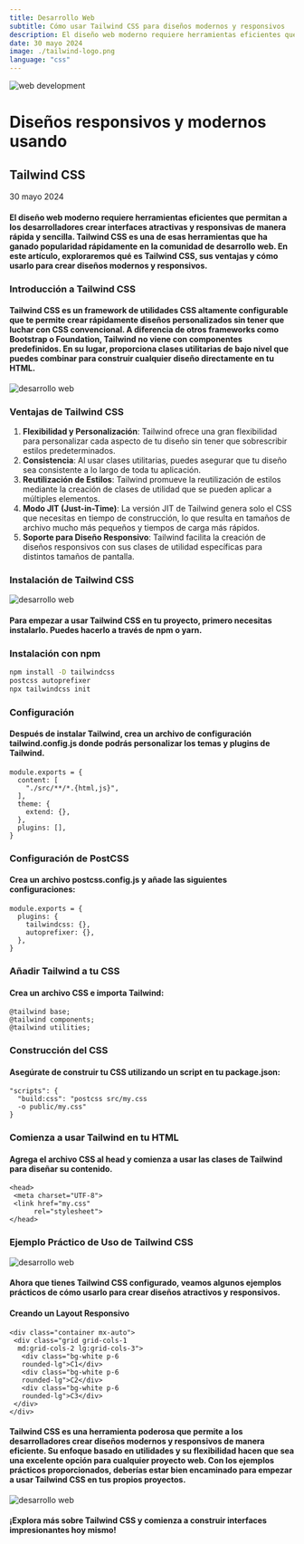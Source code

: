 ```yaml
---
title: Desarrollo Web
subtitle: Cómo usar Tailwind CSS para diseños modernos y responsivos
description: El diseño web moderno requiere herramientas eficientes que permitan a los desarrolladores crear interfaces atractivas y responsivas de manera rápida y sencilla. Tailwind CSS es una de esas herramientas que ha ganado popularidad rápidamente en la comunidad de desarrollo web. En este artículo, exploraremos qué es Tailwind CSS, sus ventajas y cómo usarlo para crear diseños modernos y responsivos.
date: 30 mayo 2024
image: ./tailwind-logo.png
language: "css"
---
```


![web development](./tailwind.png)

# Diseños responsivos y modernos usando 
## Tailwind CSS

30 mayo 2024 
 
#### El diseño web moderno requiere herramientas eficientes que permitan a los desarrolladores crear interfaces atractivas y responsivas de manera rápida y sencilla. Tailwind CSS es una de esas herramientas que ha ganado popularidad rápidamente en la comunidad de desarrollo web. En este artículo, exploraremos qué es Tailwind CSS, sus ventajas y cómo usarlo para crear diseños modernos y responsivos.

### Introducción a Tailwind CSS

#### Tailwind CSS es un framework de utilidades CSS altamente configurable que te permite crear rápidamente diseños personalizados sin tener que luchar con CSS convencional. A diferencia de otros frameworks como Bootstrap o Foundation, Tailwind no viene con componentes predefinidos. En su lugar, proporciona clases utilitarias de bajo nivel que puedes combinar para construir cualquier diseño directamente en tu HTML.

![desarrollo web](./tailwind2.png)

### Ventajas de Tailwind CSS

1. **Flexibilidad y Personalización**: Tailwind ofrece una gran flexibilidad para personalizar cada aspecto de tu diseño sin tener que sobrescribir estilos predeterminados.
2. **Consistencia**: Al usar clases utilitarias, puedes asegurar que tu diseño sea consistente a lo largo de toda tu aplicación.
3. **Reutilización de Estilos**: Tailwind promueve la reutilización de estilos mediante la creación de clases de utilidad que se pueden aplicar a múltiples elementos.
4. **Modo JIT (Just-in-Time)**: La versión JIT de Tailwind genera solo el CSS que necesitas en tiempo de construcción, lo que resulta en tamaños de archivo mucho más pequeños y tiempos de carga más rápidos.
5. **Soporte para Diseño Responsivo**: Tailwind facilita la creación de diseños responsivos con sus clases de utilidad específicas para distintos tamaños de pantalla.

### Instalación de Tailwind CSS

![desarrollo web](./tailwind3.png)

#### Para empezar a usar Tailwind CSS en tu proyecto, primero necesitas instalarlo. Puedes hacerlo a través de npm o yarn.

### Instalación con npm

```bash
npm install -D tailwindcss 
postcss autoprefixer
npx tailwindcss init
```

### Configuración

#### Después de instalar Tailwind, crea un archivo de configuración tailwind.config.js donde podrás personalizar los temas y plugins de Tailwind.

```
module.exports = {
  content: [
    "./src/**/*.{html,js}", 
  ],
  theme: {
    extend: {},
  },
  plugins: [],
}
```

### Configuración de PostCSS

#### Crea un archivo postcss.config.js y añade las siguientes configuraciones:

```
module.exports = {
  plugins: {
    tailwindcss: {},
    autoprefixer: {},
  },
}
```

### Añadir Tailwind a tu CSS

#### Crea un archivo CSS e importa Tailwind:

```
@tailwind base;
@tailwind components;
@tailwind utilities;
```

### Construcción del CSS

#### Asegúrate de construir tu CSS utilizando un script en tu package.json:
 
```
"scripts": {
  "build:css": "postcss src/my.css 
  -o public/my.css"
}
```

### Comienza a usar Tailwind en tu HTML

#### Agrega el archivo CSS al head y comienza a usar las clases de Tailwind para diseñar su contenido.
 
```
<head>
 <meta charset="UTF-8"> 
 <link href="my.css" 
      rel="stylesheet">
</head>
```

### Ejemplo Práctico de Uso de Tailwind CSS

![desarrollo web](./tailwind4.png)

#### Ahora que tienes Tailwind CSS configurado, veamos algunos ejemplos prácticos de cómo usarlo para crear diseños atractivos y responsivos.

#### Creando un Layout Responsivo
 
```
<div class="container mx-auto">
 <div class="grid grid-cols-1 
  md:grid-cols-2 lg:grid-cols-3">
   <div class="bg-white p-6 
   rounded-lg">C1</div>
   <div class="bg-white p-6 
   rounded-lg">C2</div>
   <div class="bg-white p-6 
   rounded-lg">C3</div>
 </div>
</div>
```

#### Tailwind CSS es una herramienta poderosa que permite a los desarrolladores crear diseños modernos y responsivos de manera eficiente. Su enfoque basado en utilidades y su flexibilidad hacen que sea una excelente opción para cualquier proyecto web. Con los ejemplos prácticos proporcionados, deberías estar bien encaminado para empezar a usar Tailwind CSS en tus propios proyectos.

![desarrollo web](./tailwind5.png) 

#### ¡Explora más sobre Tailwind CSS y comienza a construir interfaces impresionantes hoy mismo!